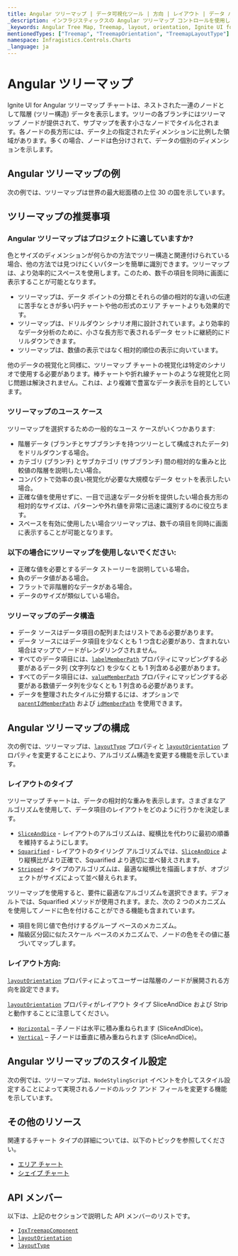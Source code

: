 ```yaml
---
title: Angular ツリーマップ | データ可視化ツール | 方向 | レイアウト | データ バインディング | インフラジスティックス
_description: インフラジスティックスの Angular ツリーマップ コントロールを使用して、複数のレベルをサポートするストリップ、長方形、およびスライスアンドダイス アルゴリズムのデータ ポイントの相対的なウェイトを表示します。Ignite UI for Angular ツリーマップについて説明します。
_keywords: Angular Tree Map, Treemap, layout, orientation, Ignite UI for Angular, Infragistics, Angular ツリーマップ, ツリーマップ, レイアウト, 方向, インフラジスティックス
mentionedTypes: ["Treemap", "TreemapOrientation", "TreemapLayoutType"]
namespace: Infragistics.Controls.Charts
_language: ja
---
```


# Angular ツリーマップ

Ignite UI for Angular ツリーマップ チャートは、ネストされた一連のノードとして階層 (ツリー構造) データを表示します。ツリーの各ブランチにはツリーマップ ノードが提供されて、サブマップを表す小さなノードでタイル化されます。各ノードの長方形には、データ上の指定されたディメンションに比例した領域があります。多くの場合、ノードは色分けされて、データの個別のディメンションを示します。

## Angular ツリーマップの例

次の例では、ツリーマップは世界の最大総面積の上位 30 の国を示しています。

<code-view style="height: 600px"
           data-demos-base-url="{environment:dvDemosBaseUrl}"
           iframe-src="{environment:dvDemosBaseUrl}/charts/tree-map-overview"
           alt="Angular ツリーマップの例"
           github-src="charts/tree-map/overview">
</code-view>

<div class="divider--half"></div>

## ツリーマップの推奨事項

### Angular ツリーマップはプロジェクトに適していますか?

色とサイズのディメンションが何らかの方法でツリー構造と関連付けられている場合、他の方法では見つけにくいパターンを簡単に識別できます。ツリーマップは、より効率的にスペースを使用します。このため、数千の項目を同時に画面に表示することが可能となります。

-   ツリーマップは、データ ポイントの分類とそれらの値の相対的な違いの伝達に苦手なときが多い円チャートや他の形式のエリア チャートよりも効果的です。
-   ツリーマップは、ドリルダウン シナリオ用に設計されています。より効率的なデータ分析のために、小さな長方形で表されるデータ セットに継続的にドリルダウンできます。
-   ツリーマップは、数値の表示ではなく相対的順位の表示に向いています。

他のデータの視覚化と同様に、ツリーマップ チャートの視覚化は特定のシナリオで使用する必要があります。棒チャートや折れ線チャートのような視覚化と同じ問題は解決されません。これは、より複雑で豊富なデータ表示を目的としています。

### ツリーマップのユース ケース

ツリーマップを選択するための一般的なユース ケースがいくつかあります:

-   階層データ (ブランチとサブブランチを持つツリーとして構成されたデータ) をドリルダウンする場合。
-   カテゴリ (ブランチ) とサブカテゴリ (サブブランチ) 間の相対的な重みと比較値の階層を説明したい場合。
-   コンパクトで効率の良い視覚化が必要な大規模なデータ セットを表示したい場合。
-   正確な値を使用せずに、一目で迅速なデータ分析を提供したい場合長方形の相対的なサイズは、パターンや外れ値を非常に迅速に識別するのに役立ちます。
-   スペースを有効に使用したい場合ツリーマップは、数千の項目を同時に画面に表示することが可能となります。

### 以下の場合にツリーマップを使用しないでください:

-   正確な値を必要とするデータ ストーリーを説明している場合。
-   負のデータ値がある場合。
-   フラットで非階層的なデータがある場合。
-   データのサイズが類似している場合。

### ツリーマップのデータ構造

-   データ ソースはデータ項目の配列またはリストである必要があります。
-   データ ソースにはデータ項目を少なくとも 1 つ含む必要があり、含まれない場合はマップでノードがレンダリングされません。
-   すべてのデータ項目には、[`labelMemberPath`]({environment:dvApiBaseUrl}/products/ignite-ui-angular/api/docs/typescript/latest/classes/igxtreemapcomponent.html#labelmemberpath) プロパティにマッピングする必要があるデータ列 (文字列など) を少なくとも 1 列含める必要があります。
-   すべてのデータ項目には、[`valueMemberPath`]({environment:dvApiBaseUrl}/products/ignite-ui-angular/api/docs/typescript/latest/classes/igxtreemapcomponent.html#valuememberpath) プロパティにマッピングする必要がある数値データ列を少なくとも 1 列含める必要があります。
-   データを整理されたタイルに分類するには、オプションで [`parentIdMemberPath`]({environment:dvApiBaseUrl}/products/ignite-ui-angular/api/docs/typescript/latest/classes/igxtreemapcomponent.html#parentidmemberpath) および [`idMemberPath`]({environment:dvApiBaseUrl}/products/ignite-ui-angular/api/docs/typescript/latest/classes/igxtreemapcomponent.html#idmemberpath) を使用できます。

## Angular ツリーマップの構成

次の例では、ツリーマップは、[`layoutType`]({environment:dvApiBaseUrl}/products/ignite-ui-angular/api/docs/typescript/latest/classes/igxtreemapcomponent.html#layouttype) プロパティと [`layoutOrientation`]({environment:dvApiBaseUrl}/products/ignite-ui-angular/api/docs/typescript/latest/classes/igxtreemapcomponent.html#layoutorientation) プロパティを変更することにより、アルゴリズム構造を変更する機能を示しています。

<code-view style="height: 600px"
           data-demos-base-url="{environment:dvDemosBaseUrl}"
           iframe-src="{environment:dvDemosBaseUrl}/charts/tree-map-layout"
           alt="Angular ツリーマップのレイアウト構成"
           github-src="charts/tree-map/layout">
</code-view>

<div class="divider--half"></div>

### レイアウトのタイプ

ツリーマップ チャートは、データの相対的な重みを表示します。さまざまなアルゴリズムを使用して、データ項目のレイアウトをどのように行うかを決定します。

-   [`SliceAndDice`]({environment:dvApiBaseUrl}/products/ignite-ui-angular/api/docs/typescript/latest/enums/treemaplayouttype.html#sliceanddice) - レイアウトのアルゴリズムは、縦横比を代わりに最初の順番を維持するようにします。
-   [`Squarified`]({environment:dvApiBaseUrl}/products/ignite-ui-angular/api/docs/typescript/latest/enums/treemaplayouttype.html#squarified) - レイアウトのタイリング アルゴリズムでは、[`SliceAndDice`]({environment:dvApiBaseUrl}/products/ignite-ui-angular/api/docs/typescript/latest/enums/treemaplayouttype.html#sliceanddice) より縦横比がより正確で、Squarified より適切に並べ替えされます。
-   [`Stripped`]({environment:dvApiBaseUrl}/products/ignite-ui-angular/api/docs/typescript/latest/enums/treemaplayouttype.html#stripped) - タイプのアルゴリズムは、最適な縦横比を描画しますが、オブジェクトがサイズによって並べ替えられます。

ツリーマップを使用すると、要件に最適なアルゴリズムを選択できます。デフォルトでは、Squarified メソッドが使用されます。また、次の 2 つのメカニズムを使用してノードに色を付けることができる機能も含まれています。

-   項目を同じ値で色付けするグループ ベースのメカニズム。
-   階級区分図に似たスケール ベースのメカニズムで、ノードの色をその値に基づいてマップします。

### レイアウト方向:

[`layoutOrientation`]({environment:dvApiBaseUrl}/products/ignite-ui-angular/api/docs/typescript/latest/classes/igxtreemapcomponent.html#layoutorientation) プロパティによってユーザーは階層のノードが展開される方向を設定できます。

[`layoutOrientation`]({environment:dvApiBaseUrl}/products/ignite-ui-angular/api/docs/typescript/latest/classes/igxtreemapcomponent.html#layoutorientation) プロパティがレイアウト タイプ SliceAndDice および Strip と動作することに注意してください。

-   [`Horizontal`]({environment:dvApiBaseUrl}/products/ignite-ui-angular/api/docs/typescript/latest/enums/treemaporientation.html#horizontal) – 子ノードは水平に積み重ねられます (SliceAndDice)。
-   [`Vertical`]({environment:dvApiBaseUrl}/products/ignite-ui-angular/api/docs/typescript/latest/enums/treemaporientation.html#vertical) – 子ノードは垂直に積み重ねられます (SliceAndDice)。

## Angular ツリーマップのスタイル設定

次の例では、ツリーマップは、`NodeStylingScript` イベントを介してスタイル設定することによって実現されるノードのルック アンド フィールを変更する機能を示しています。

<code-view style="height: 600px"
           data-demos-base-url="{environment:dvDemosBaseUrl}"
           iframe-src="{environment:dvDemosBaseUrl}/charts/tree-map-styling"
           alt="Angular ツリーマップのスタイル設定"
           github-src="charts/tree-map/styling">
</code-view>

<div class="divider--half"></div>

## その他のリソース

関連するチャート タイプの詳細については、以下のトピックを参照してください。

-   [エリア チャート](area-chart.md)
-   [シェイプ チャート](shape-chart.md)

## API メンバー

以下は、上記のセクションで説明した API メンバーのリストです。

-   [`IgxTreemapComponent`]({environment:dvApiBaseUrl}/products/ignite-ui-angular/api/docs/typescript/latest/classes/igxtreemapcomponent.html)
-   [`layoutOrientation`]({environment:dvApiBaseUrl}/products/ignite-ui-angular/api/docs/typescript/latest/classes/igxtreemapcomponent.html#layoutorientation)
-   [`layoutType`]({environment:dvApiBaseUrl}/products/ignite-ui-angular/api/docs/typescript/latest/classes/igxtreemapcomponent.html#layouttype)
